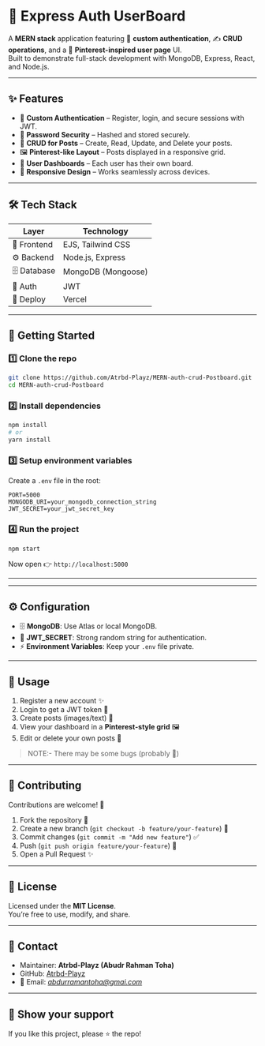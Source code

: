 # 📌 Express Auth UserBoard

A **MERN stack** application featuring 🔐 **custom authentication**, ✍️ **CRUD operations**, and a 🎨 **Pinterest-inspired user page** UI.  
Built to demonstrate full-stack development with MongoDB, Express, React, and Node.js.

---

## ✨ Features

- 🔐 **Custom Authentication** – Register, login, and secure sessions with JWT.  
- 🔑 **Password Security** – Hashed and stored securely.  
- 📌 **CRUD for Posts** – Create, Read, Update, and Delete your posts.  
- 🖼 **Pinterest-like Layout** – Posts displayed in a responsive grid.  
- 👤 **User Dashboards** – Each user has their own board.    
- 📱 **Responsive Design** – Works seamlessly across devices.  

---

## 🛠 Tech Stack

| Layer       | Technology |
|-------------|------------|
| 🎨 Frontend | EJS, Tailwind CSS |
| ⚙️ Backend  | Node.js, Express |
| 🗄 Database | MongoDB (Mongoose) |
| 🔐 Auth     | JWT |
| 🚀 Deploy   | Vercel|

---

## 🚀 Getting Started

### 1️⃣ Clone the repo
```bash
git clone https://github.com/Atrbd-Playz/MERN-auth-crud-Postboard.git
cd MERN-auth-crud-Postboard
```

### 2️⃣ Install dependencies
```bash
npm install
# or
yarn install
```

### 3️⃣ Setup environment variables
Create a `.env` file in the root:

```env
PORT=5000
MONGODB_URI=your_mongodb_connection_string
JWT_SECRET=your_jwt_secret_key
```

### 4️⃣ Run the project
```bash
npm start
```

Now open 👉 `http://localhost:5000`  

---



---

## ⚙️ Configuration

- 🗄 **MongoDB**: Use Atlas or local MongoDB.  
- 🔑 **JWT_SECRET**: Strong random string for authentication.  
- ⚡ **Environment Variables**: Keep your `.env` file private.  

---

## 📖 Usage

1. Register a new account ✨  
2. Login to get a JWT token 🔑  
3. Create posts (images/text) 📌  
4. View your dashboard in a **Pinterest-style grid** 🖼  
5. Edit or delete your own posts 📝
>NOTE:- There may be some bugs (probably 🙂)

---

## 🤝 Contributing

Contributions are welcome! 🙌  

1. Fork the repository 🍴  
2. Create a new branch (`git checkout -b feature/your-feature`) 🌱  
3. Commit changes (`git commit -m "Add new feature"`) ✅  
4. Push (`git push origin feature/your-feature`) 🚀  
5. Open a Pull Request ✨  

---

## 📜 License

Licensed under the **MIT License**.  
You’re free to use, modify, and share.  

---

## 👤 Contact

- Maintainer: **Atrbd-Playz (Abudr Rahman Toha)**  
- GitHub: [Atrbd-Playz](https://github.com/Atrbd-Playz)  
- 📧 Email: *abdurramantoha@gmai.com*  

---

## 🌟 Show your support

If you like this project, please ⭐ the repo!  


